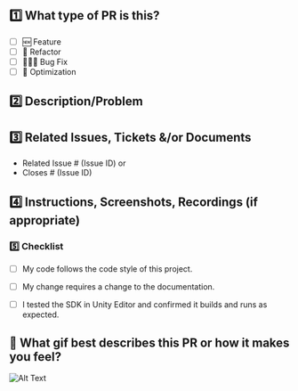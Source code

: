 ## 1️⃣ What type of PR is this?

- [ ] 🆕 Feature
- [ ] 🧹 Refactor
- [ ] 👨🏻‍🔧 Bug Fix
- [ ] 💨 Optimization

## 2️⃣ Description/Problem

<!--- Describe your changes in detail. Why is this change required? What problem does it solve? -->

## 3️⃣ Related Issues, Tickets &/or Documents

<!--
For pull requests that relate to or close an issue, please include them below.
We like to follow [Github's guidance on linking issues to PRs](https://docs.github.com/en/issues/tracking-your-work-with-issues/linking-a-pull-request-to-an-issue).

For example having the text: "closes #1234" would connect the current pull
request to issue 1234.
-->

- Related Issue # (Issue ID)
  or
- Closes # (Issue ID)

## 4️⃣ Instructions, Screenshots, Recordings (if appropriate)

<!--- Replace this line with instructions on how to test your changes.
You just need to paste screenshots and/or videos. -->



### 5️⃣ Checklist
<!--- Go over all the following points, and put an `x` in all the boxes that apply. -->

- [ ] My code follows the code style of this project.
- [ ] My change requires a change to the documentation.
- [ ] I tested the SDK in Unity Editor and confirmed it builds and runs as expected.
  
  
## 🤌 What gif best describes this PR or how it makes you feel?

![Alt Text](https://media1.tenor.com/m/Ap-H3mCc8NAAAAAd/playsolana-play-solana.gif)